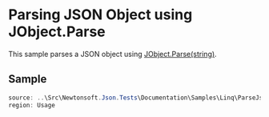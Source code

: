 ﻿# Parsing JSON Object using JObject.Parse

This sample parses a JSON object using [JObject.Parse(string)](/api/newtonsoft/json/linq/jobject/#method-parse).

## Sample

```csharp Usage
source: ..\Src\Newtonsoft.Json.Tests\Documentation\Samples\Linq\ParseJsonObject.cs
region: Usage
```
